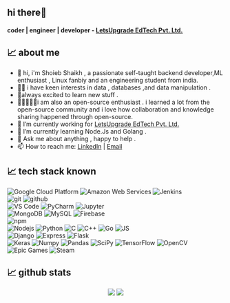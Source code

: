 ## hi there👋
#### coder | engineer | developer - [LetsUpgrade EdTech Pvt. Ltd. ](https://letsupgrade.in)

## &#x1f4c8; about me

- 🧔‍ hi, i'm Shoieb Shaikh , a passionate self-taught backend developer,ML enthusiast , Linux fanbiy  and an engineering student from india. 
- 🙋‍♂️ i have keen interests in data , databases ,and data manipulation . 
- 📖always excited to learn new stuff . 
- 🧑🏼‍🤝‍🧑🏾i am also an open-source enthusiast . i learned a lot from the open-source community and i love how collaboration and knowledge sharing happened through open-source.
- 🔭 I’m currently working for [LetsUpgrade EdTech Pvt. Ltd. ](https://letsupgrade.in)
- 🌱 I’m currently learning Node.Js and Golang .
- 💬 Ask me about anything , happy to help .
- 📫 How to reach me: [LinkedIn](https://www.linkedin.com/in/shoieb-shaikh-366439189) | [Email](mailto:shaikhshoieb22@gmail.com)

## &#x1f4c8; tech stack known

<img alt="Google Cloud Platform" src="https://img.shields.io/badge/-Google_Cloud_Platform-1a73e8?style=flat-cylinder&logo=google-cloud&logoColor=white" /> <img alt="Amazon Web Services" src="https://img.shields.io/badge/AWS-%23FF9900.svg?style=flat-cylinder&logo=amazon-aws&logoColor=white" /> <img alt="Jenkins" src="https://img.shields.io/badge/Jenkins-%232C5263.svg?style=flat-cylinder&logo=jenkins&logoColor=white" />
<br>
<img alt="git" src="https://img.shields.io/badge/-Git-F05032?style=flat-cylinder&logo=git&logoColor=white" /> <img alt="github" src="https://img.shields.io/badge/GitHub-%23121011.svg?style=flat-cylinder&logo=github&logoColor=white" /> 
<br>
<img alt="VS Code" src="https://img.shields.io/badge/VS%20Code-0078d7.svg?style=flat-cylinder&logo=visual-studio-code&logoColor=white" /> <img alt="PyCharm" src="https://img.shields.io/badge/PyCharm-143?style=flat-cylinder&logo=pycharm&logoColor=black&color=black&labelColor=green" /> <img alt="Jupyter" src="https://img.shields.io/badge/Jupyter-%23FA0F00.svg?style=flat-cylinder&logo=jupyter&logoColor=white" />
<br>
<img alt="MongoDB" src="https://img.shields.io/badge/-MongoDB-13aa52?style=flat-cylinder&logo=mongodb&logoColor=white" /> <img alt="MySQL" src="https://img.shields.io/badge/MySQL-%2300f.svg?style=flat-cylinder&logo=mysql&logoColor=white" /> <img alt="Firebase" src="https://img.shields.io/badge/Firebase-%23039BE5.svg?style=flat-cylinder&logo=firebase" />
<br>
<img alt="npm" src="https://img.shields.io/badge/-NPM-CB3837?style=flat-cylinder&logo=npm&logoColor=white" />
<br>
<img alt="Nodejs" src="https://img.shields.io/badge/-Nodejs-43853d?style=flat-cylinder&logo=Node.js&logoColor=white" /> <img alt="Python" src="https://img.shields.io/badge/-Python-306998?style=flat-cylinder&logo=Python&logoColor=white" /> <img alt="C" src="https://img.shields.io/badge/C-%2300599C.svg?style=flat-cylinder&logo=c&logoColor=white" /> <img alt="C++" src="https://img.shields.io/badge/C++-%2300599C.svg?style=flat-cylinder&logo=c%2B%2B&logoColor=white" /> <img alt="Go" src="https://img.shields.io/badge/Go-%2300ADD8.svg?style=flat-cylinder&logo=go&logoColor=white" /> <img alt="JS" src="https://img.shields.io/badge/JS-%23323330.svg?style=flat-cylinder&logo=javascript&logoColor=%23F7DF1E" />
<br>
<img alt="Django" src="https://img.shields.io/badge/Django-%23092E20.svg?style=flat-cylinder&logo=django&logoColor=white" /> <img alt="Express" src="https://img.shields.io/badge/Express.js-%23404d59.svg?style=flat-cylinder&logo=express&logoColor=%2361DAFB" /> <img alt="Flask" src="https://img.shields.io/badge/Flask-%23000.svg?style=flat-cylinder&logo=flask&logoColor=white" />
<br>
<img alt="Keras" src="https://img.shields.io/badge/Keras-%23D00000.svg?style=flat-cylinder&logo=Keras&logoColor=white" /> <img alt="Numpy" src="https://img.shields.io/badge/Numpy-%23013243.svg?style=flat-cylinder&logo=numpy&logoColor=white" /> <img alt="Pandas" src="https://img.shields.io/badge/Pandas-%23150458.svg?style=flat-cylinder&logo=pandas&logoColor=white" /> <img alt="SciPy" src="https://img.shields.io/badge/SciPy-%230C55A5.svg?style=flat-cylinder&logo=scipy&logoColor=white" /> <img alt="TensorFlow" src="https://img.shields.io/badge/TensorFlow-%23FF6F00.svg?style=flat-cylinder&logo=TensorFlow&logoColor=white" /> <img alt="OpenCV" src="https://img.shields.io/badge/OpenCV-%23white.svg?style=flat-cylinder&logo=opencv&logoColor=white" />
<br>
<img alt="Epic Games" src="https://img.shields.io/badge/EpicGames-%23313131.svg?style=flat-cylinder&logo=epicgames&logoColor=white" /> <img alt="Steam" src="https://img.shields.io/badge/Steam-%23000000.svg?style=folat-cylinder&logo=steam&logoColor=white" />

## &#x1f4c8; github stats
<p align="center">
  <img  src="https://github-readme-stats.vercel.app/api?username=shaikhshoieb22&show_icons=true&theme=gotham&layout=compact&include_all_commits=true" />
  <img  src="https://github-readme-stats.vercel.app/api/top-langs/?username=shaikhshoieb22&hide=TeX&layout=compact&theme=gotham" />
</p>
